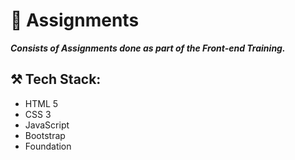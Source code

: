 # 📝 Assignments

***Consists of Assignments done as part of the Front-end Training.***

## ⚒️ Tech Stack:
- HTML 5
- CSS 3
- JavaScript
- Bootstrap
- Foundation
